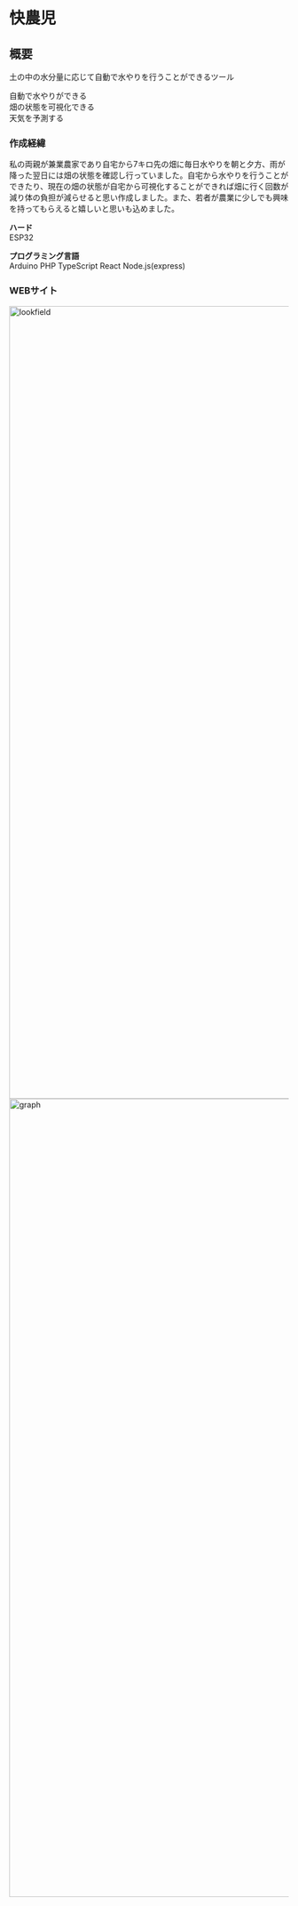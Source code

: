# 快農児

## 概要
土の中の水分量に応じて自動で水やりを行うことができるツール<br>

自動で水やりができる<br>
畑の状態を可視化できる<br>
天気を予測する<br>
### 作成経緯

私の両親が兼業農家であり自宅から7キロ先の畑に毎日水やりを朝と夕方、雨が降った翌日には畑の状態を確認し行っていました。自宅から水やりを行うことができたり、現在の畑の状態が自宅から可視化することができれば畑に行く回数が減り体の負担が減らせると思い作成しました。また、若者が農業に少しでも興味を持ってもらえると嬉しいと思いも込めました。

**ハード**<br>
ESP32

**プログラミング言語**<br>
Arduino PHP TypeScript React Node.js(express)

### WEBサイト
<img width="1426" alt="lookfield" src="https://user-images.githubusercontent.com/82006976/133895956-6303631c-ba65-492e-8794-5aea00f91707.png">

<img width="1436" alt="graph" src="https://user-images.githubusercontent.com/82006976/133895681-db9eb900-47c4-40d9-a29a-733edf500ade.png">

